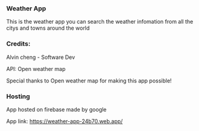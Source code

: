 ### Weather App
This is the weather app you can search the weather infomation from all the citys and towns around the world

### Credits:

Alvin cheng - Software Dev

API: Open weather map

Special thanks to Open weather map for making this app possible!

### Hosting

App hosted on firebase made by google

App link: https://weather-app-24b70.web.app/
